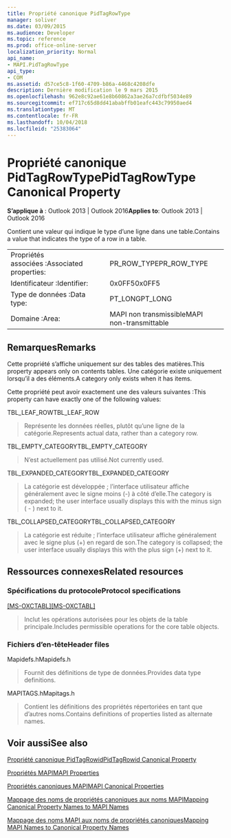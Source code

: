 ```yaml
---
title: Propriété canonique PidTagRowType
manager: soliver
ms.date: 03/09/2015
ms.audience: Developer
ms.topic: reference
ms.prod: office-online-server
localization_priority: Normal
api_name:
- MAPI.PidTagRowType
api_type:
- COM
ms.assetid: d57ce5c8-1f60-4709-b86a-4468c4208dfe
description: Dernière modification le 9 mars 2015
ms.openlocfilehash: 962e8c92ae61e8b60862a3ae26a7cdfbf5034e89
ms.sourcegitcommit: ef717c65d8dd41ababffb01eafc443c79950aed4
ms.translationtype: MT
ms.contentlocale: fr-FR
ms.lasthandoff: 10/04/2018
ms.locfileid: "25383064"
---
```

# <a name="pidtagrowtype-canonical-property"></a><span data-ttu-id="21ff4-103">Propriété canonique PidTagRowType</span><span class="sxs-lookup"><span data-stu-id="21ff4-103">PidTagRowType Canonical Property</span></span>

  
  
<span data-ttu-id="21ff4-104">**S’applique à** : Outlook 2013 | Outlook 2016</span><span class="sxs-lookup"><span data-stu-id="21ff4-104">**Applies to**: Outlook 2013 | Outlook 2016</span></span> 
  
<span data-ttu-id="21ff4-105">Contient une valeur qui indique le type d’une ligne dans une table.</span><span class="sxs-lookup"><span data-stu-id="21ff4-105">Contains a value that indicates the type of a row in a table.</span></span>
  
|||
|:-----|:-----|
|<span data-ttu-id="21ff4-106">Propriétés associées :</span><span class="sxs-lookup"><span data-stu-id="21ff4-106">Associated properties:</span></span>  <br/> |<span data-ttu-id="21ff4-107">PR_ROW_TYPE</span><span class="sxs-lookup"><span data-stu-id="21ff4-107">PR_ROW_TYPE</span></span>  <br/> |
|<span data-ttu-id="21ff4-108">Identificateur :</span><span class="sxs-lookup"><span data-stu-id="21ff4-108">Identifier:</span></span>  <br/> |<span data-ttu-id="21ff4-109">0x0FF5</span><span class="sxs-lookup"><span data-stu-id="21ff4-109">0x0FF5</span></span>  <br/> |
|<span data-ttu-id="21ff4-110">Type de données :</span><span class="sxs-lookup"><span data-stu-id="21ff4-110">Data type:</span></span>  <br/> |<span data-ttu-id="21ff4-111">PT_LONG</span><span class="sxs-lookup"><span data-stu-id="21ff4-111">PT_LONG</span></span>  <br/> |
|<span data-ttu-id="21ff4-112">Domaine :</span><span class="sxs-lookup"><span data-stu-id="21ff4-112">Area:</span></span>  <br/> |<span data-ttu-id="21ff4-113">MAPI non transmissible</span><span class="sxs-lookup"><span data-stu-id="21ff4-113">MAPI non-transmittable</span></span>  <br/> |
   
## <a name="remarks"></a><span data-ttu-id="21ff4-114">Remarques</span><span class="sxs-lookup"><span data-stu-id="21ff4-114">Remarks</span></span>

<span data-ttu-id="21ff4-115">Cette propriété s’affiche uniquement sur des tables des matières.</span><span class="sxs-lookup"><span data-stu-id="21ff4-115">This property appears only on contents tables.</span></span> <span data-ttu-id="21ff4-116">Une catégorie existe uniquement lorsqu’il a des éléments.</span><span class="sxs-lookup"><span data-stu-id="21ff4-116">A category only exists when it has items.</span></span>
  
<span data-ttu-id="21ff4-117">Cette propriété peut avoir exactement une des valeurs suivantes :</span><span class="sxs-lookup"><span data-stu-id="21ff4-117">This property can have exactly one of the following values:</span></span>
  
<span data-ttu-id="21ff4-118">TBL_LEAF_ROW</span><span class="sxs-lookup"><span data-stu-id="21ff4-118">TBL_LEAF_ROW</span></span> 
  
> <span data-ttu-id="21ff4-119">Représente les données réelles, plutôt qu’une ligne de la catégorie.</span><span class="sxs-lookup"><span data-stu-id="21ff4-119">Represents actual data, rather than a category row.</span></span>
    
<span data-ttu-id="21ff4-120">TBL_EMPTY_CATEGORY</span><span class="sxs-lookup"><span data-stu-id="21ff4-120">TBL_EMPTY_CATEGORY</span></span> 
  
> <span data-ttu-id="21ff4-121">N’est actuellement pas utilisé.</span><span class="sxs-lookup"><span data-stu-id="21ff4-121">Not currently used.</span></span>
    
<span data-ttu-id="21ff4-122">TBL_EXPANDED_CATEGORY</span><span class="sxs-lookup"><span data-stu-id="21ff4-122">TBL_EXPANDED_CATEGORY</span></span> 
  
> <span data-ttu-id="21ff4-123">La catégorie est développée ; l’interface utilisateur affiche généralement avec le signe moins (-) à côté d’elle.</span><span class="sxs-lookup"><span data-stu-id="21ff4-123">The category is expanded; the user interface usually displays this with the minus sign ( - ) next to it.</span></span>
    
<span data-ttu-id="21ff4-124">TBL_COLLAPSED_CATEGORY</span><span class="sxs-lookup"><span data-stu-id="21ff4-124">TBL_COLLAPSED_CATEGORY</span></span> 
  
> <span data-ttu-id="21ff4-125">La catégorie est réduite ; l’interface utilisateur affiche généralement avec le signe plus (+) en regard de son.</span><span class="sxs-lookup"><span data-stu-id="21ff4-125">The category is collapsed; the user interface usually displays this with the plus sign (+) next to it.</span></span>
    
## <a name="related-resources"></a><span data-ttu-id="21ff4-126">Ressources connexes</span><span class="sxs-lookup"><span data-stu-id="21ff4-126">Related resources</span></span>

### <a name="protocol-specifications"></a><span data-ttu-id="21ff4-127">Spécifications du protocole</span><span class="sxs-lookup"><span data-stu-id="21ff4-127">Protocol specifications</span></span>

<span data-ttu-id="21ff4-128">[[MS-OXCTABL]](https://msdn.microsoft.com/library/d33612dc-36a8-4623-8a26-c156cf8aae4b%28Office.15%29.aspx)</span><span class="sxs-lookup"><span data-stu-id="21ff4-128">[[MS-OXCTABL]](https://msdn.microsoft.com/library/d33612dc-36a8-4623-8a26-c156cf8aae4b%28Office.15%29.aspx)</span></span>
  
> <span data-ttu-id="21ff4-129">Inclut les opérations autorisées pour les objets de la table principale.</span><span class="sxs-lookup"><span data-stu-id="21ff4-129">Includes permissible operations for the core table objects.</span></span>
    
### <a name="header-files"></a><span data-ttu-id="21ff4-130">Fichiers d’en-tête</span><span class="sxs-lookup"><span data-stu-id="21ff4-130">Header files</span></span>

<span data-ttu-id="21ff4-131">Mapidefs.h</span><span class="sxs-lookup"><span data-stu-id="21ff4-131">Mapidefs.h</span></span>
  
> <span data-ttu-id="21ff4-132">Fournit des définitions de type de données.</span><span class="sxs-lookup"><span data-stu-id="21ff4-132">Provides data type definitions.</span></span>
    
<span data-ttu-id="21ff4-133">MAPITAGS.h</span><span class="sxs-lookup"><span data-stu-id="21ff4-133">Mapitags.h</span></span>
  
> <span data-ttu-id="21ff4-134">Contient les définitions des propriétés répertoriées en tant que d’autres noms.</span><span class="sxs-lookup"><span data-stu-id="21ff4-134">Contains definitions of properties listed as alternate names.</span></span>
    
## <a name="see-also"></a><span data-ttu-id="21ff4-135">Voir aussi</span><span class="sxs-lookup"><span data-stu-id="21ff4-135">See also</span></span>



[<span data-ttu-id="21ff4-136">Propriété canonique PidTagRowid</span><span class="sxs-lookup"><span data-stu-id="21ff4-136">PidTagRowid Canonical Property</span></span>](pidtagrowid-canonical-property.md)


[<span data-ttu-id="21ff4-137">Propriétés MAPI</span><span class="sxs-lookup"><span data-stu-id="21ff4-137">MAPI Properties</span></span>](mapi-properties.md)
  
[<span data-ttu-id="21ff4-138">Propriétés canoniques MAPI</span><span class="sxs-lookup"><span data-stu-id="21ff4-138">MAPI Canonical Properties</span></span>](mapi-canonical-properties.md)
  
[<span data-ttu-id="21ff4-139">Mappage des noms de propriétés canoniques aux noms MAPI</span><span class="sxs-lookup"><span data-stu-id="21ff4-139">Mapping Canonical Property Names to MAPI Names</span></span>](mapping-canonical-property-names-to-mapi-names.md)
  
[<span data-ttu-id="21ff4-140">Mappage des noms MAPI aux noms de propriétés canoniques</span><span class="sxs-lookup"><span data-stu-id="21ff4-140">Mapping MAPI Names to Canonical Property Names</span></span>](mapping-mapi-names-to-canonical-property-names.md)

